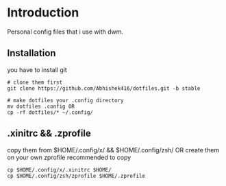 # Introduction 
Personal config files that i use with dwm.

## Installation
you have to install git
```
# clone them first
git clone https://github.com/Abhishek416/dotfiles.git -b stable 

# make dotfiles your .config directory 
mv dotfiles .config OR
cp -rf dotfiles/* ~/.config/

```

## .xinitrc && .zprofile
copy them from $HOME/.config/x/ && $HOME/.config/zsh/ OR
create them on your own 
zprofile recommended to copy

```
cp $HOME/.config/x/.xinitrc $HOME/
cp $HOME/.config/zsh/zprofile $HOME/.zprofile
```
